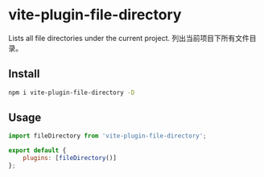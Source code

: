 # vite-plugin-file-directory

Lists all file directories under the current project.
列出当前项目下所有文件目录。

## Install

```sh
npm i vite-plugin-file-directory -D
```

## Usage

```js
import fileDirectory from 'vite-plugin-file-directory';

export default {
    plugins: [fileDirectory()]
};
```
